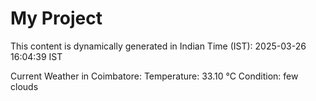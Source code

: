 # My Project

This content is dynamically generated in Indian Time (IST): 2025-03-26 16:04:39 IST


Current Weather in Coimbatore:
Temperature: 33.10 °C
Condition: few clouds
